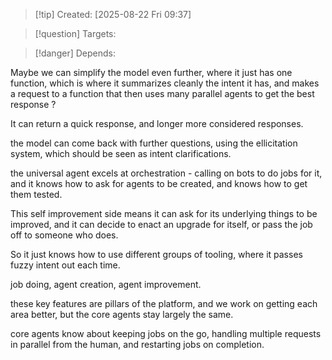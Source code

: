 
>[!tip] Created: [2025-08-22 Fri 09:37]

>[!question] Targets: 

>[!danger] Depends: 

Maybe we can simplify the model even further, where it just has one function, which is where it summarizes cleanly the intent it has, and makes a request to a function that then uses many parallel agents to get the best response ?

It can return a quick response, and longer more considered responses.

the model can come back with further questions, using the ellicitation system, which should be seen as intent clarifications.

the universal agent excels at orchestration - calling on bots to do jobs for it, and it knows how to ask for agents to be created, and knows how to get them tested.

This self improvement side means it can ask for its underlying things to be improved, and it can decide to enact an upgrade for itself, or pass the job off to someone who does.

So it just knows how to use different groups of tooling, where it passes fuzzy intent out each time.

job doing, agent creation, agent improvement.

these key features are pillars of the platform, and we work on getting each area better, but the core agents stay largely the same.

core agents know about keeping jobs on the go, handling multiple requests in parallel from the human, and restarting jobs on completion.